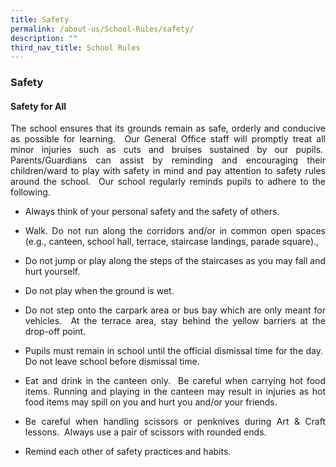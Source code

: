 ```yaml
---
title: Safety
permalink: /about-us/School-Rules/safety/
description: ""
third_nav_title: School Rules
---
```

### Safety

#### Safety for All

<p align="justify">The school ensures that its grounds remain as safe, orderly and conducive as possible for learning.&nbsp; Our General Office staff will promptly treat all minor injuries such as cuts and bruises sustained by our pupils.&nbsp; Parents/Guardians can assist by reminding and encouraging their children/ward to play with safety in mind and pay attention to safety rules around the school.&nbsp; Our school regularly reminds pupils to adhere to the following.</p>

*   <p align="justify">Always think of your personal safety and the safety of others.</p>
*   <p align="justify">Walk. Do not run along the corridors and/or in common open spaces (e.g., canteen, school hall, terrace, staircase landings, parade square).,</p>
*  <p align="justify"> Do not jump or play along the steps of the staircases as you may fall and hurt yourself.</p>
*  <p align="justify"> Do not play when the ground is wet.</p>
*   <p align="justify">Do not step onto the carpark area or bus bay which are only meant for vehicles.&nbsp; At the terrace area, stay behind the yellow barriers at the drop-off point.</p>
*  <p align="justify"> Pupils must remain in school until the official dismissal time for the day.&nbsp; Do not leave school before dismissal time.</p>
*  <p align="justify"> Eat and drink in the canteen only.&nbsp; Be careful when carrying hot food items. Running and playing in the canteen may result in injuries as hot food items may spill on you and hurt you and/or your friends.</p>
*   <p align="justify">Be careful when handling scissors or penknives during Art &amp; Craft lessons.&nbsp; Always use a pair of scissors with rounded ends.</p>
*   <p align="justify">Remind each other of safety practices and habits.</p>